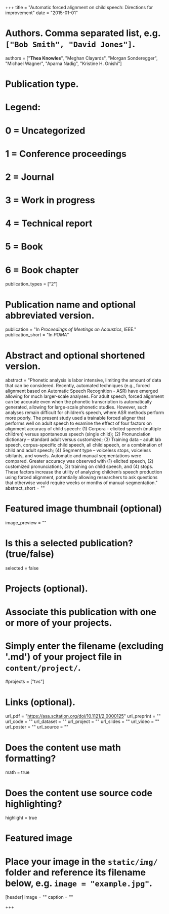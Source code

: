 +++
title = "Automatic forced alignment on child speech: Directions for improvement"
date = "2015-01-01"

# Authors. Comma separated list, e.g. `["Bob Smith", "David Jones"]`.
authors = ["**Thea Knowles**", "Meghan Clayards", "Morgan Sonderegger", "Michael Wagner", "Aparna Nadig", "Kristine H. Onishi"]

# Publication type.
# Legend:
# 0 = Uncategorized
# 1 = Conference proceedings
# 2 = Journal
# 3 = Work in progress
# 4 = Technical report
# 5 = Book
# 6 = Book chapter
publication_types = ["2"]

# Publication name and optional abbreviated version.
publication = "In *Proceedings of Meetings on Acoustics*, IEEE."
publication_short = "In *POMA*"

# Abstract and optional shortened version.
abstract = "Phonetic analysis is labor intensive, limiting the amount of data that can be considered. Recently, automated techniques (e.g., forced alignment based on Automatic Speech Recognition - ASR) have emerged allowing for much larger-scale analyses. For adult speech, forced alignment can be accurate even when the phonetic transcription is automatically generated, allowing for large-scale phonetic studies. However, such analyses remain difficult for children’s speech, where ASR methods perform more poorly. The present study used a trainable forced aligner that performs well on adult speech to examine the effect of four factors on alignment accuracy of child speech: (1) Corpora - elicited speech (multiple children) versus spontaneous speech (single child); (2) Pronunciation dictionary – standard adult versus customized; (3) Training data – adult lab speech, corpus-specific child speech, all child speech, or a combination of child and adult speech; (4) Segment type – voiceless stops, voiceless sibilants, and vowels. Automatic and manual segmentations were compared. Greater accuracy was observed with (1) elicited speech, (2) customized pronunciations, (3) training on child speech, and (4) stops. These factors increase the utility of analyzing children’s speech production using forced alignment, potentially allowing researchers to ask questions that otherwise would require weeks or months of manual-segmentation."
abstract_short = ""

# Featured image thumbnail (optional)
image_preview = ""

# Is this a selected publication? (true/false)
selected = false

# Projects (optional).
#   Associate this publication with one or more of your projects.
#   Simply enter the filename (excluding '.md') of your project file in `content/project/`.
#projects = ["tvs"]

# Links (optional).
url_pdf = "https://asa.scitation.org/doi/10.1121/2.0000125"
url_preprint = ""
url_code = ""
url_dataset = ""
url_project = ""
url_slides = ""
url_video = ""
url_poster = ""
url_source = ""

# Does the content use math formatting?
math = true

# Does the content use source code highlighting?
highlight = true

# Featured image
# Place your image in the `static/img/` folder and reference its filename below, e.g. `image = "example.jpg"`.
[header]
image = ""
caption = ""

+++
